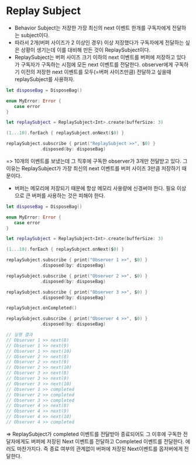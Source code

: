 # Replay Subject 

* Behavior Subject는 저장한 가장 최신의 next 이벤트 한개를 구독자에게 전달하는 subject이다. 
* 따라서 2개(버퍼 사이즈가 2 이상인 경우) 이상 저장했다가 구독자에게 전달하는 싶은 상황이 생기는데 이를 대비해 만든 것이 ReplaySubject이다. 
* ReplaySubject는 버퍼 사이즈 크기 이하의 next 이벤트를 버퍼에 저장하고 있다가 구독자가 구독하는 시점에 모든 next 이벤트를 전달한다.  observer에게 구독하기 이전의 저장한 next 이벤트를 모두(=버퍼 사이즈만큼) 전달하고 싶을때 replaySubject를 사용하자.

```swift
let disposeBag = DisposeBag()

enum MyError: Error {
   case error
}

let replaySubject = ReplaySubject<Int>.create(bufferSize: 3)

(1...10).forEach { replaySubject.onNext($0) }

replaySubject.subscribe { print("ReplaySubject >>", $0) }
             .disposed(by: disposeBag)
```

=> 10개의 이벤트를 보냈는데 그 직후에 구독한 observer가 3개만 전달받고 있다. 그 이유는 ReplaySubject가 가장 최신의 next 이벤트를 버퍼 사이즈 3만큼 저장하기 때문이다. 

* 버퍼는 메모리에 저장되기 때문에 항상 메모리 사용량에 신경써야 한다. 필요 이상으로 큰 버퍼를 사용하는 것은 피해야 한다. 

```swift
let disposeBag = DisposeBag()

enum MyError: Error {
   case error
}

let replaySubject = ReplaySubject<Int>.create(bufferSize: 3)

(1...10).forEach { replaySubject.onNext($0) }

replaySubject.subscribe { print("Observer 1 >>", $0) }
             .disposed(by: disposeBag)

replaySubject.subscribe { print("Observer 2 >>", $0) }
             .disposed(by: disposeBag)

replaySubject.subscribe { print("Observer 3 >>", $0) }
             .disposed(by: disposeBag)

replaySubject.onCompleted()

replaySubject.subscribe { print("Observer 4 >>", $0) }
             .disposed(by: disposeBag)

// 실행 결과
// Observer 1 >> next(8)
// Observer 1 >> next(9)
// Observer 1 >> next(10)
// Observer 2 >> next(8)
// Observer 2 >> next(9)
// Observer 2 >> next(10)
// Observer 3 >> next(8)
// Observer 3 >> next(9)
// Observer 3 >> next(10)
// Observer 1 >> completed
// Observer 2 >> completed
// Observer 3 >> completed
// Observer 4 >> next(8)
// Observer 4 >> next(9)
// Observer 4 >> next(10)
// Observer 4 >> completed
```
=>  ReplaySubject가 completed 이벤트를 전달받아 종료되어도 그 이후에 구독한 전달자에게도 버퍼에 저장된 Next 이벤트를 전달하고 Completed 이벤트를 전달한다. 에러도 마찬가지다. 즉 종료 여부의 관계없이 버퍼에 저장된 Next이벤트를 옵저버에게 전달한다.